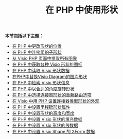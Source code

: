 ﻿---
title: 在 PHP 中使用形状
type: docs
weight: 100
url: /zh/java/working-with-shapes-in-php/
---
**本节包括以下主题：**

- [在 PHP 中更改形状的位置](/diagram/zh/java/change-the-position-of-a-shape-in-php/)
- [在 PHP 中连接组的子形状](/diagram/zh/java/connect-sub-shapes-of-the-groups-in-php/)
- [从 Visio PHP 页面中提取所有图像](/diagram/zh/java/extract-all-images-from-a-visio-page-in-php/)
- [在 PHP 中获取各种 Visio 形状的图标](/diagram/zh/java/get-icons-of-various-visio-shapes-in-php/)
- [在 PHP 中读取 Visio 形状数据](/diagram/zh/java/read-visio-shape-data-in-php/)
- [在PHP中替换Visio Diagram的图片形状](/diagram/zh/java/replace-a-picture-shape-of-the-visio-diagram-in-php/)
- [在 PHP 中检索 Visio 形状信息](/diagram/zh/java/retrieve-visio-shape-information-in-php/)
- [在 PHP 中以合适的角度旋转形状](/diagram/zh/java/rotate-a-shape-with-suitable-angle-in-php/)
- [在 PHP 中选择连接器形状的重新路由选项](/diagram/zh/java/select-reroute-option-of-the-connector-shape-in-php/)
- [在 Visio 中用 PHP 设置连接器类型形状的外观](/diagram/zh/java/set-appearance-of-the-connector-type-shape-in-visio-in-php/)
- [在 PHP 中设置里程碑形状属性](/diagram/zh/java/set-milestone-shape-properties-in-php/)
- [在 PHP 中设置形状的高度和宽度](/diagram/zh/java/set-the-height-and-width-of-a-shape-in-php/)
- [在 PHP 中设置 Visio 形状的填充数据](https://docs.aspose.com/diagram/java/set-visio-shape-s-fill-data-in-php/)
- [在 PHP 中设置 Visio 形状的线数据](https://docs.aspose.com/diagram/java/set-visio-shape-s-line-data-in-php/)
- [在 PHP 中设置 Visio Shape 的 XForm 数据](https://docs.aspose.com/diagram/java/set-visio-shape-s-xform-data-in-php/)
